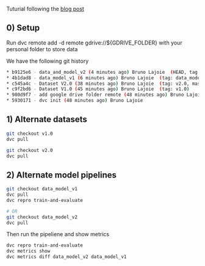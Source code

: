 Tuturial following the [blog post](https://towardsdatascience.com/data-and-machine-learning-model-versioning-with-dvc-34fdadd06b15)

## 0) Setup

Run dvc remote add -d remote gdrive://${GDRIVE_FOLDER} with your personal folder to store data

We have the following git history
```bash
* b9125e6 - data_and_model_v2 (4 minutes ago) Bruno Lajoie  (HEAD, tag: data_model_v2)
* 4b1dad8 - data_model_v1 (6 minutes ago) Bruno Lajoie  (tag: data_model_v1)
* c545a4c - Dataset V2.0 (38 minutes ago) Bruno Lajoie  (tag: v2.0, master)
* c9f2bd6 - Dataset V1.0 (45 minutes ago) Bruno Lajoie  (tag: v1.0)
* 980d9f7 - add google drive folder remote (48 minutes ago) Bruno Lajoie 
* 5930171 - dvc init (48 minutes ago) Bruno Lajoie 
```

## 1) Alternate datasets
```bash
git checkout v1.0
dvc pull
```

```bash
git checkout v2.0
dvc pull
```

## 2) Alternate model pipelines

```bash
git checkout data_model_v1
dvc pull
dvc repro train-and-evaluate

# OR
git checkout data_model_v2
dvc pull
```
Then run the pipeliene and show metrics

```bash
dvc repro train-and-evaluate
dvc metrics show
dvc metrics diff data_model_v2 data_model_v1
```
